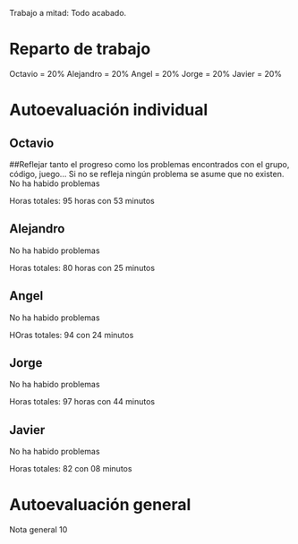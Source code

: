 Trabajo a mitad: Todo acabado.

# Reparto de trabajo
Octavio = 20%
Alejandro = 20%
Angel = 20%
Jorge = 20%
Javier = 20%


# Autoevaluación individual

## Octavio 
##Reflejar tanto el progreso como los problemas encontrados con el grupo, código, juego... Si no se refleja ningún problema se asume que no existen.
No ha habido problemas

Horas totales: 95 horas con 53 minutos
## Alejandro
No ha habido problemas

Horas totales: 80 horas con 25 minutos
## Angel
No ha habido problemas


HOras totales: 94 con 24 minutos
## Jorge
No ha habido problemas


Horas totales: 97 horas con 44 minutos
## Javier
No ha habido problemas


Horas totales: 82 con 08 minutos
# Autoevaluación general
Nota general 10
